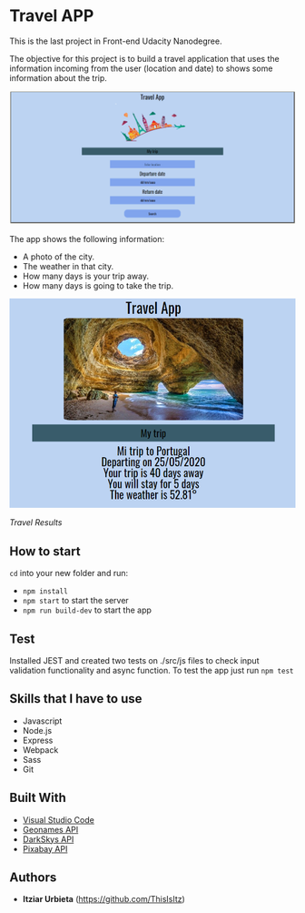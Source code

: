 # Travel APP

This is the last project in Front-end Udacity Nanodegree.

The objective for this project is to build a travel application that uses the information incoming from the user (location and date) to shows some information about the trip.

![Travel App](./img/travelapp.png)

The app shows the following information:
- A photo of the city.
- The weather in that city.
- How many days is your trip away.
- How many days is going to take the trip.

![Travel App Results](./img/travelappresults.png)

*Travel Results*


## How to start

`cd` into your new folder and run:
- ```npm install```
- ```npm start``` to start the server
- ```npm run build-dev``` to start the app

## Test

Installed JEST and created two tests on ./src/js files to check input validation functionality and async function. To test the app just run ```npm test```

## Skills that I have to use

- Javascript
- Node.js
- Express
- Webpack
- Sass
- Git

## Built With

* [Visual Studio Code](https://code.visualstudio.com/)
* [Geonames API](https://www.geonames.org/)
* [DarkSkys API](https://darksky.net/dev)
* [Pixabay API](https://pixabay.com/es/service/about/api/)

## Authors

* **Itziar Urbieta** (https://github.com/ThisIsItz)

